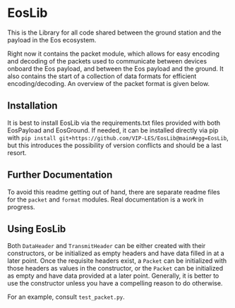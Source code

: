 # EosLib

This is the Library for all code shared between the ground station and the payload in the Eos ecosystem.

Right now it contains the packet module, which allows for easy encoding and decoding of the packets used to communicate
between devices onboard the Eos payload, and between the Eos payload and the ground. It also contains the start of a
collection of data formats for efficient encoding/decoding. An overview of the packet format is given below.

## Installation

It is best to install EosLib via the requirements.txt files provided with both EosPayload and EosGround. If needed, it
can be installed directly via pip with `pip install git+https://github.com/VIP-LES/EosLib@main#egg=EosLib`, but this
introduces the possibility of version conflicts and should be a last resort.

## Further Documentation

To avoid this readme getting out of hand, there are separate readme files for the `packet` and `format` modules.
Real documentation is a work in progress.


## Using EosLib

Both `DataHeader` and `TransmitHeader` can be either created with their constructors, or be initialized as empty headers
and have data filled in at a later point. Once the requisite headers exist, a `Packet` can be initialized with those
headers as values in the constructor, or the `Packet` can be initialized as empty and have data provided at a later
point. Generally, it is better to use the constructor unless you have a compelling reason to do otherwise.

For an example, consult `test_packet.py`.
